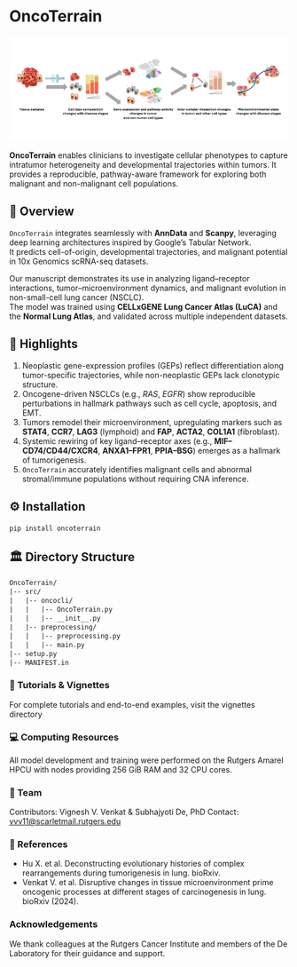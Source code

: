 # OncoTerrain

![Workflow](Workflow.tiff)

**OncoTerrain** enables clinicians to investigate cellular phenotypes to capture intratumor heterogeneity and developmental trajectories within tumors. It provides a reproducible, pathway-aware framework for exploring both malignant and non-malignant cell populations.

## 🧬 Overview

`OncoTerrain` integrates seamlessly with **AnnData** and **Scanpy**, leveraging deep learning architectures inspired by Google’s Tabular Network.  
It predicts cell-of-origin, developmental trajectories, and malignant potential in 10x Genomics scRNA-seq datasets.

Our manuscript demonstrates its use in analyzing ligand–receptor interactions, tumor–microenvironment dynamics, and malignant evolution in non-small-cell lung cancer (NSCLC).  
The model was trained using **CELLxGENE Lung Cancer Atlas (LuCA)** and the **Normal Lung Atlas**, and validated across multiple independent datasets.

## 🌟 Highlights
1. Neoplastic gene-expression profiles (GEPs) reflect differentiation along tumor-specific trajectories, while non-neoplastic GEPs lack clonotypic structure.  
2. Oncogene-driven NSCLCs (e.g., *RAS*, *EGFR*) show reproducible perturbations in hallmark pathways such as cell cycle, apoptosis, and EMT.  
3. Tumors remodel their microenvironment, upregulating markers such as **STAT4**, **CCR7**, **LAG3** (lymphoid) and **FAP**, **ACTA2**, **COL1A1** (fibroblast).  
4. Systemic rewiring of key ligand–receptor axes (e.g., **MIF–CD74/CD44/CXCR4**, **ANXA1–FPR1**, **PPIA–BSG**) emerges as a hallmark of tumorigenesis.  
5. `OncoTerrain` accurately identifies malignant cells and abnormal stromal/immune populations without requiring CNA inference.

## ⚙️ Installation
``` pip install oncoterrain ```

## 🏛 Directory Structure 

```
OncoTerrain/ 
|-- src/ 
|   |-- oncocli/ 
|   |   |-- OncoTerrain.py 
|   |   |-- __init__.py 
|   |-- preprocessing/  
|   |   |-- preprocessing.py 
|   |   |-- main.py 
|-- setup.py 
|-- MANIFEST.in
```

### 📘 Tutorials & Vignettes
For complete tutorials and end-to-end examples, visit the vignettes directory

### 💻 Computing Resources
All model development and training were performed on the Rutgers Amarel HPCU with nodes providing 256 GiB RAM and 32 CPU cores.

### 👥 Team
Contributors: Vignesh V. Venkat & Subhajyoti De, PhD
Contact: vvv11@scarletmail.rutgers.edu

### 📄 References
- Hu X. et al. Deconstructing evolutionary histories of complex rearrangements during tumorigenesis in lung. bioRxiv.
- Venkat V. et al. Disruptive changes in tissue microenvironment prime oncogenic processes at different stages of carcinogenesis in lung. bioRxiv (2024).

### Acknowledgements
We thank colleagues at the Rutgers Cancer Institute and members of the De Laboratory for their guidance and support.
